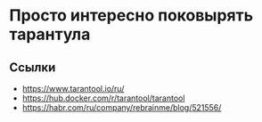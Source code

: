 # Просто интересно поковырять тарантула

## Ссылки

- https://www.tarantool.io/ru/
- https://hub.docker.com/r/tarantool/tarantool
- https://habr.com/ru/company/rebrainme/blog/521556/